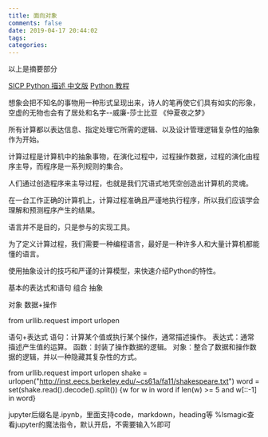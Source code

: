 ```yaml
---
title: 面向对象
comments: false
date: 2019-04-17 20:44:02
tags:
categories:
---
```


以上是摘要部分
<!--more-->
[SICP Python 描述 中文版](https://wizardforcel.gitbooks.io/sicp-py/content/1.1.html)
[Python 教程](https://docs.python.org/zh-cn/3/tutorial/index.html)

想象会把不知名的事物用一种形式呈现出来，诗人的笔再使它们具有如实的形象，空虚的无物也会有了居处和名字--威廉-莎士比亚 《仲夏夜之梦》

所有计算都以表达信息、指定处理它所需的逻辑、以及设计管理逻辑复杂性的抽象作为开始。

计算过程是计算机中的抽象事物，在演化过程中，过程操作数据，过程的演化由程序主导，而程序是一系列规则的集合。

人们通过创造程序来主导过程，也就是我们咒语式地凭空创造出计算机的灵魂。

在一台工作正确的计算机上，计算过程准确且严谨地执行程序，所以我们应该学会理解和预测程序产生的结果。

语言并不是目的，只是参与的实现工具。

为了定义计算过程，我们需要一种编程语言，最好是一种许多人和大量计算机都能懂的语言。

使用抽象设计的技巧和严谨的计算模型，来快速介绍Python的特性。

基本的表达式和语句
组合
抽象


对象 
数据+操作

from urllib.request import urlopen

语句+表达式
语句：计算某个值或执行某个操作，通常描述操作。
表达式：通常描述产生值的运算。
函数：封装了操作数据的逻辑。
对象：整合了数据和操作数据的逻辑，并以一种隐藏其复杂性的方式。

from urllib.request import urlopen
shake = urlopen("http://inst.eecs.berkeley.edu/~cs61a/fa11/shakespeare.txt")
word = set(shake.read().decode().split())
{w for w in word if len(w) >= 5 and w[::-1] in word} 

jupyter后缀名是.ipynb，里面支持code，markdown，heading等
%lsmagic查看jupyter的魔法指令，默认开启，不需要输入%即可

